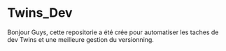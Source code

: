 # Twins_Dev
Bonjour Guys,
cette repositorie a été crée pour automatiser les taches de dev Twins et une meilleure gestion du versionning.

